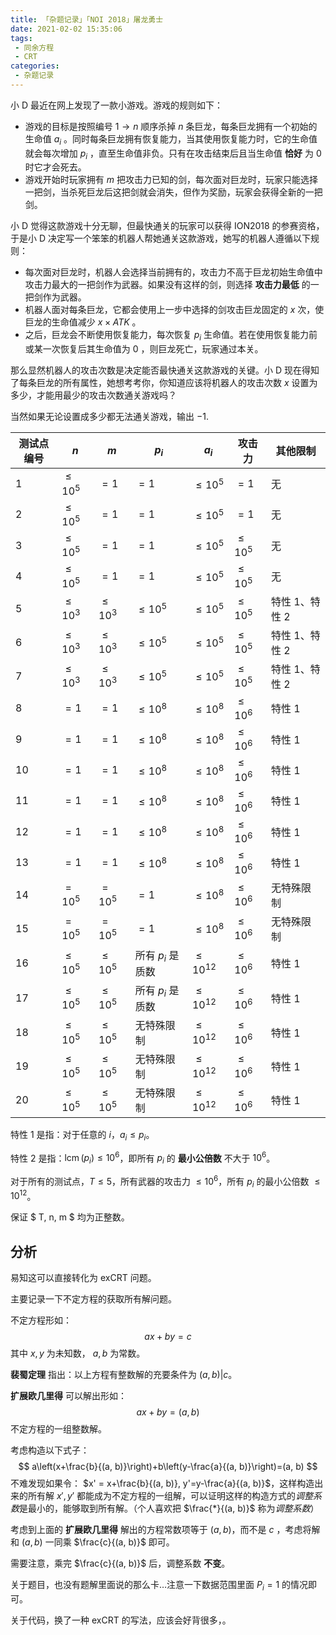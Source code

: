 ```yaml
---
title: 「杂题记录」「NOI 2018」屠龙勇士
date: 2021-02-02 15:35:06
tags:
 - 同余方程
 - CRT
categories:
 - 杂题记录
---
```



小 D 最近在网上发现了一款小游戏。游戏的规则如下：

<!-- more -->

- 游戏的目标是按照编号 $1 \rightarrow n$ 顺序杀掉 $n$ 条巨龙，每条巨龙拥有一个初始的生命值 $a_i$ 。同时每条巨龙拥有恢复能力，当其使用恢复能力时，它的生命值就会每次增加 $p_i$ ，直至生命值非负。只有在攻击结束后且当生命值 **恰好** 为 $0$ 时它才会死去。
- 游戏开始时玩家拥有 $m$ 把攻击力已知的剑，每次面对巨龙时，玩家只能选择一把剑，当杀死巨龙后这把剑就会消失，但作为奖励，玩家会获得全新的一把剑。

小 D 觉得这款游戏十分无聊，但最快通关的玩家可以获得 ION2018 的参赛资格，于是小 D 决定写一个笨笨的机器人帮她通关这款游戏，她写的机器人遵循以下规则：

- 每次面对巨龙时，机器人会选择当前拥有的，攻击力不高于巨龙初始生命值中攻击力最大的一把剑作为武器。如果没有这样的剑，则选择 **攻击力最低** 的一把剑作为武器。
- 机器人面对每条巨龙，它都会使用上一步中选择的剑攻击巨龙固定的 $x$ 次，使巨龙的生命值减少 $x \times ATK$ 。
- 之后，巨龙会不断使用恢复能力，每次恢复 $p_i$ 生命值。若在使用恢复能力前或某一次恢复后其生命值为 $0$ ，则巨龙死亡，玩家通过本关。

那么显然机器人的攻击次数是决定能否最快通关这款游戏的关键。小 D 现在得知了每条巨龙的所有属性，她想考考你，你知道应该将机器人的攻击次数 $x$ 设置为多少，才能用最少的攻击次数通关游戏吗？

当然如果无论设置成多少都无法通关游戏，输出 $-1$.

| 测试点编号 | $n$        | $m$        | $p_i$             | $a_i$         | 攻击力     | 其他限制       |
| ---------- | ---------- | ---------- | ----------------- | ------------- | ---------- | -------------- |
| 1          | $\le 10^5$ | $=1$       | $=1$              | $\le 10^5$    | $=1$       | 无             |
| 2          | $\le 10^5$ | $=1$       | $=1$              | $\le 10^5$    | $=1$       | 无             |
| 3          | $\le 10^5$ | $=1$       | $=1$              | $\le 10^5$    | $\le 10^5$ | 无             |
| 4          | $\le 10^5$ | $=1$       | $=1$              | $\le 10^5$    | $\le 10^5$ | 无             |
| 5          | $\le 10^3$ | $\le 10^3$ | $\le 10^5$        | $\le 10^5$    | $\le 10^5$ | 特性 1、特性 2 |
| 6          | $\le 10^3$ | $\le 10^3$ | $\le 10^5$        | $\le 10^5$    | $\le 10^5$ | 特性 1、特性 2 |
| 7          | $\le 10^3$ | $\le 10^3$ | $\le 10^5$        | $\le 10^5$    | $\le 10^5$ | 特性 1、特性 2 |
| 8          | $=1$       | $=1$       | $\le 10^8$        | $\le 10^8$    | $\le 10^6$ | 特性 1         |
| 9          | $=1$       | $=1$       | $\le 10^8$        | $\le 10^8$    | $\le 10^6$ | 特性 1         |
| 10         | $=1$       | $=1$       | $\le 10^8$        | $\le 10^8$    | $\le 10^6$ | 特性 1         |
| 11         | $=1$       | $=1$       | $\le 10^8$        | $\le 10^8$    | $\le 10^6$ | 特性 1         |
| 12         | $=1$       | $=1$       | $\le 10^8$        | $\le 10^8$    | $\le 10^6$ | 特性 1         |
| 13         | $=1$       | $=1$       | $\le 10^8$        | $\le 10^8$    | $\le 10^6$ | 特性 1         |
| 14         | $=10^5$    | $=10^5$    | $=1$              | $\le 10^8$    | $\le 10^6$ | 无特殊限制     |
| 15         | $=10^5$    | $=10^5$    | $=1$              | $\le 10^8$    | $\le 10^6$ | 无特殊限制     |
| 16         | $\le 10^5$ | $\le 10^5$ | 所有 $p_i$ 是质数 | $\le 10^{12}$ | $\le 10^6$ | 特性 1         |
| 17         | $\le 10^5$ | $\le 10^5$ | 所有 $p_i$ 是质数 | $\le 10^{12}$ | $\le 10^6$ | 特性 1         |
| 18         | $\le 10^5$ | $\le 10^5$ | 无特殊限制        | $\le 10^{12}$ | $\le 10^6$ | 特性 1         |
| 19         | $\le 10^5$ | $\le 10^5$ | 无特殊限制        | $\le 10^{12}$ | $\le 10^6$ | 特性 1         |
| 20         | $\le 10^5$ | $\le 10^5$ | 无特殊限制        | $\le 10^{12}$ | $\le 10^6$ | 特性 1         |

特性 1 是指：对于任意的 $i$，$a_i \le p_i$。

特性 2 是指：$\operatorname{lcm}(p_i) \le 10^6$，即所有 $p_i$ 的 **最小公倍数** 不大于 $10^6$。

对于所有的测试点，$T \le 5$，所有武器的攻击力 $\le 10^6$，所有 $p_i$ 的最小公倍数 $\le 10^{12}$。

保证 $ T, n, m $ 均为正整数。

## 分析

易知这可以直接转化为 exCRT 问题。

主要记录一下不定方程的获取所有解问题。

不定方程形如：
$$
ax+by=c
$$
其中 $x, y$ 为未知数， $a, b$ 为常数。

**裴蜀定理** 指出：以上方程有整数解的充要条件为 $(a, b)|c$。

**扩展欧几里得** 可以解出形如：
$$
ax+by=(a, b)
$$
不定方程的一组整数解。

考虑构造以下式子：
$$
a\left(x+\frac{b}{(a, b)}\right)+b\left(y-\frac{a}{(a, b)}\right)=(a, b)
$$
不难发现如果令： $x' = x+\frac{b}{(a, b)}, y'=y-\frac{a}{(a, b)}$，这样构造出来的所有解 $x', y'$ 都能成为不定方程的一组解，可以证明这样的构造方式的*调整系数*是最小的，能够取到所有解。（个人喜欢把 $\frac{*}{(a, b)}$ 称为*调整系数*）

考虑到上面的 **扩展欧几里得** 解出的方程常数项等于 $(a, b)$，而不是 $c$ ，考虑将解和 $(a, b)$ 一同乘 $\frac{c}{(a, b)}$ 即可。

需要注意，乘完 $\frac{c}{(a, b)}$ 后，调整系数 **不变**。

关于题目，也没有题解里面说的那么卡…注意一下数据范围里面 $P_i = 1$ 的情况即可。

关于代码，换了一种 exCRT 的写法，应该会好背很多，。